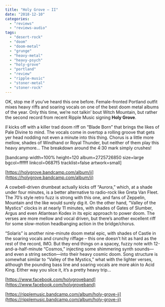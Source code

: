 ```yaml
---
title: "Holy Grove – II"
date: "2018-12-10"
categories: 
  - "reviews"
  - "reviews-audio"
tags: 
  - "desert-rock"
  - "doom"
  - "doom-metal"
  - "grunge"
  - "heavy-metal"
  - "heavy-psych"
  - "holy-grove"
  - "portland"
  - "review"
  - "ripple-music"
  - "stoner-metal"
  - "stoner-rock"
---
```


OK, stop me if you’ve heard this one before. Female-fronted Portland outfit mixes heavy riffs and soaring vocals on one of the best doom metal albums of the year. Only this time, we’re not talkin’ bout Witch Mountain, but rather the second record from recent Ripple Music signing **Holy Grove**.

_II_ kicks off with a killer trad doom riff on “Blade Born” that brings the likes of Pale Divine to mind. The vocals come in overtop a rolling groove that gets yer head nodding not even a minute into this thing. Chorus is a little more mellow, shades of Windhand or Royal Thunder, but neither of them play this heavy anymore… The breakdown around the 4:30 mark simply crushes!

\[bandcamp width=100% height=120 album=2725726850 size=large bgcol=ffffff linkcol=0687f5 tracklist=false artwork=small\]

[https://holygrove.bandcamp.com/album/ii](https://holygrove.bandcamp.com/album/ii)

A cowbell-driven drumbeat actually kicks off “Aurora,” which, at a shade under four minutes, is a better alternative to radio-rock like Greta Van Fleet. The 70’s style retro fuzz is strong with this one, and fans of Zeppelin, Mountain and the like would surely dig it. On the other hand, “Valley of the Mystics” clocks in at nearly 11 minutes, with shades of Gates of Slumber, Argus and even Atlantean Kodex in its epic approach to power doom. The verses are more mellow and vocal driven, but there’s another excellent riff for some slow-motion headbanging action in the bridge/chorus.

“Solaris” is another nine-minute doom metal epic, with shades of Castle in the soaring vocals and crunchy riffage – this one doesn’t hit as hard as the rest of the record, IMO. But they end things on a spacey, fuzzy note with 12-and-a-half-minute “Cosmos,” injecting some shimmering synth sounds—and even a string section—into their heavy cosmic doom. Song structure is somewhat similar to “Valley of the Mystics,” what with the lighter verses, although the pounding bass line and soaring vocals are more akin to Acid King. Either way you slice it, it’s a pretty heavy trip…

[https://www.facebook.com/holygroveband](https://www.facebook.com/holygroveband)

[https://ripplemusic.bandcamp.com/album/holy-grove-ii](https://ripplemusic.bandcamp.com/album/holy-grove-ii)
